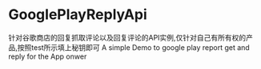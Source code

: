 # GooglePlayReplyApi
针对谷歌商店的回复抓取评论以及回复评论的API实例,仅针对自己有所有权的产品,按照test所示填上秘钥即可
A simple Demo to google play report get and reply  for the App onwer
